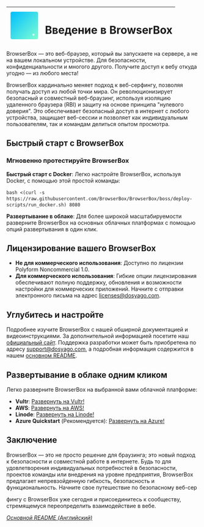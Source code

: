 | <img style="width:80px; height:80px;" src="https://raw.githubusercontent.com/BrowserBox/BrowserBox/boss/docs/icon.svg" alt="BrowserBox Logo 2023"> | <h1>Введение в BrowserBox</h1> |
|------|------|


BrowserBox — это веб-браузер, который вы запускаете на сервере, а не на вашем локальном устройстве. Для безопасности, конфиденциальности и многого другого. Получите доступ к вебу откуда угодно — из любого места!

BrowserBox кардинально меняет подход к веб-серфингу, позволяя получать доступ из любой точки мира. Он революционизирует безопасный и совместный веб-браузинг, используя изоляцию удаленного браузера (RBI) и защиту на основе принципа "нулевого доверия". Это обеспечивает безопасный доступ в интернет с любого устройства, защищает веб-сессии и позволяет как индивидуальным пользователям, так и командам делиться опытом просмотра.

## Быстрый старт с BrowserBox

### Мгновенно протестируйте BrowserBox

**Быстрый старт с Docker**: Легко настройте BrowserBox, используя Docker, с помощью этой простой команды:

```console
bash <(curl -s https://raw.githubusercontent.com/BrowserBox/BrowserBox/boss/deploy-scripts/run_docker.sh) 8080
```

**Развертывание в облаке**: Для более широкой масштабируемости разверните BrowserBox на основных облачных платформах с помощью опций развертывания в один клик.

## Лицензирование вашего BrowserBox

- **Не для коммерческого использования**: Доступно по лицензии Polyform Noncommercial 1.0.
- **Для коммерческого использования**: Гибкие опции лицензирования обеспечивают полную поддержку, обновления и возможности настройки для коммерческих приложений. Начните с отправки электронного письма на адрес licenses@dosyago.com.

## Углубитесь и настройте

Подробнее изучите BrowserBox с нашей обширной документацией и видеоинструкциями. За дополнительной информацией посетите наш [официальный сайт](https://dosyago.com). Поддержка разработки может быть приобретена по адресу support@dosyago.com, а подробная информация содержится в нашем [основном README](https://github.com/BrowserBox/BrowserBox).

## Развертывание в облаке одним кликом

Легко разверните BrowserBox на выбранной вами облачной платформе:

- **Vultr**: [Развернуть на Vultr!](https://my.vultr.com/deploy?marketplace_app=browserbox&marketplace_vendor_username=DOSYAGO&_gl=1*66yk24*_ga*NDY0MTUzODIzLjE2OTM0Nzg4MDA.*_ga_K6536FHN4D*MTcwNTM3NzY0NS40NC4xLjE3MDUzNzgyMzMuMjguMC4w)
- **AWS**: [Развернуть на AWS!](https://us-east-1.console.aws.amazon.com/cloudformation/home#/stacks/quickcreate?stackName=My-BrowserBox&templateURL=https://dosyago-external.s3.us-west-1.amazonaws.com/cloud-formation-template.yaml)
- **Linode**: [Развернуть на Linode!](https://cloud.linode.com/linodes/create?type=StackScripts&subtype=Community&stackScriptID=1279678)
- **Azure Quickstart** (Рекомендуется): [Развернуть на Azure!](https://portal.azure.com/#create/Microsoft.Template/uri/https%3A%2F%2Fraw.githubusercontent.com%2FAzure%2Fazure-quickstart-templates%2Fmaster%2Fapplication-workloads%2Fdosyago%2Fbrowserbox%2Fazuredeploy.json/createUIDefinitionUri/https%3A%2F%2Fraw.githubusercontent.com%2FAzure%2Fazure-quickstart-templates%2Fmaster%2Fapplication-workloads%2Fdosyago%2Fbrowserbox%2FcreateUiDefinition.json)

## Заключение

BrowserBox — это не просто решение для браузинга; это новый подход к безопасности и совместной работе в интернете. Будь то для удовлетворения индивидуальных потребностей в безопасности, проектов команды или внедрения на уровне предприятия, BrowserBox предлагает непревзойденную гибкость, безопасность и функциональность. Начните свое путешествие по безопасному веб-сер

фингу с BrowserBox уже сегодня и присоединитесь к сообществу, стремящемуся переопределить взаимодействие в вебе.

*[Основной README (Английский)](https://github.com/BrowserBox/BrowserBox?tab=readme-ov-file#browserbox-)*


